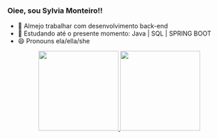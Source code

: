 ### Oiee, sou Sylvia Monteiro!!
- 🔭 Almejo trabalhar com desenvolvimento back-end
- 🌱 Estudando até o presente momento: Java | SQL | SPRING BOOT 
- 😄 Pronouns ela/ella/she

<div align="center">
  <a href="https://github.com/sylviamonteiro">
  <img height="180em" src="https://github-readme-stats.vercel.app/api?username=sylviamonteiro&show_icons=true&theme=dracula&include_all_commits=true&count_private=true"/>
  <img height="180em" src="https://github-readme-stats.vercel.app/api/top-langs/?username=sylviamonteiro&layout=compact&langs_count=7&theme=dracula"/>
</div>
